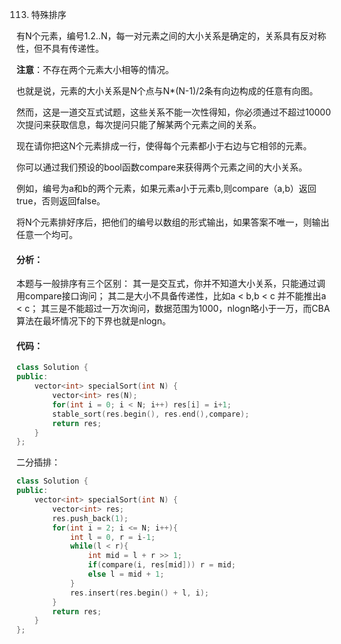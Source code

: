 113. 特殊排序

有N个元素，编号1.2..N，每一对元素之间的大小关系是确定的，关系具有反对称性，但不具有传递性。

**注意**：不存在两个元素大小相等的情况。

也就是说，元素的大小关系是N个点与N*(N-1)/2条有向边构成的任意有向图。

然而，这是一道交互式试题，这些关系不能一次性得知，你必须通过不超过10000次提问来获取信息，每次提问只能了解某两个元素之间的关系。

现在请你把这N个元素排成一行，使得每个元素都小于右边与它相邻的元素。

你可以通过我们预设的bool函数compare来获得两个元素之间的大小关系。

例如，编号为a和b的两个元素，如果元素a小于元素b,则compare（a,b）返回true，否则返回false。

将N个元素排好序后，把他们的编号以数组的形式输出，如果答案不唯一，则输出任意一个均可。

#### 分析：

本题与一般排序有三个区别：
其一是交互式，你并不知道大小关系，只能通过调用compare接口询问；
其二是大小不具备传递性，比如a < b,b < c 并不能推出a < c；
其三是不能超过一万次询问，数据范围为1000，nlogn略小于一万，而CBA算法在最坏情况下的下界也就是nlogn。

#### 代码：

```cpp
class Solution {
public:
    vector<int> specialSort(int N) {
        vector<int> res(N);
        for(int i = 0; i < N; i++) res[i] = i+1;
        stable_sort(res.begin(), res.end(),compare);
        return res;
    }
};
```

二分插排：

```cpp
class Solution {
public:
    vector<int> specialSort(int N) {
        vector<int> res;
        res.push_back(1);
        for(int i = 2; i <= N; i++){
            int l = 0, r = i-1;
            while(l < r){
                int mid = l + r >> 1;
                if(compare(i, res[mid])) r = mid;
                else l = mid + 1;
            }
            res.insert(res.begin() + l, i);
        }
        return res;
    }
};
```

